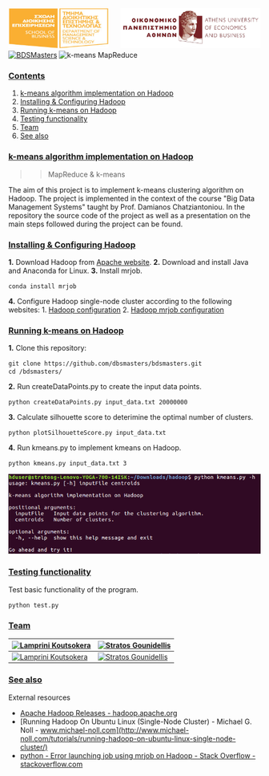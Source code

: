 <img src="../logos/logoAUEB.png" width="280" height="80" align="right"></img>
<img src="../logos/dmst.png" width="200" height="80" align="left"></img><br><br>
<br><br><br>
[![BDSMasters](https://img.shields.io/badge/codedby-bdsmasters-brightgreen.svg?style=flat-square)](https://github.com/dbsmasters)
![k-means MapReduce](https://img.shields.io/badge/kmeans-mapreduce-blue.svg?style=flat-square)

### <a id="contents" href="#contents">Contents</a>

1. [k-means algorithm implementation on Hadoop](#k-means-algorithm-impleme)
1. [Installing & Configuring Hadoop](#installing-configuring-ha)
1. [Running k-means on Hadoop](#running-k-means-on-hadoop)
1. [Testing functionality](#test-functionality)
1. [Team](#team)
1. [See also](#see-also)



### <a id="k-means-algorithm-impleme" href="#k-means-algorithm-impleme">k-means algorithm implementation on Hadoop</a>
> > MapReduce & k-means

The aim of this project is to implement k-means clustering algorithm on Hadoop. The project is implemented in the context of the course "Big Data Management Systems" taught by Prof. Damianos Chatziantoniou. In the repository the source code of the project as well as a presentation on the main steps followed during the project can be found. 

### <a id="installing-configuring-ha" href="#installing-configuring-ha">Installing & Configuring Hadoop</a>

**1.** Download Hadoop from [Apache website](http://hadoop.apache.org/releases.html#25+August%2C+2016%3A+Release+2.7.3+available).
**2.** Download and install Java and Anaconda for Linux.
**3.** Install mrjob.
```shell
conda install mrjob
```
**4.** Configure Hadoop single-node cluster according to the following websites:
    1. [Hadoop configuration](http://www.michael-noll.com/tutorials/running-hadoop-on-ubuntu-linux-single-node-cluster/)
    2. [Hadoop mrjob configuration](http://stackoverflow.com/questions/25358793/error-launching-job-using-mrjob-on-hadoop)
    
### <a id="running-k-means-on-hadoop" href="#running-k-means-on-hadoop">Running k-means on Hadoop</a>

**1.** Clone this repository:
```shell
git clone https://github.com/dbsmasters/bdsmasters.git
cd /bdsmasters/
```
**2.** Run createDataPoints.py to create the input data points.
```shell
python createDataPoints.py input_data.txt 20000000
```
**3.** Calculate silhouette score to deterimine the optimal number of clusters.
```shell
python plotSilhouetteScore.py input_data.txt
```
**4.** Run kmeans.py to implement kmeans on Hadoop.
```shell
python kmeans.py input_data.txt 3
```

![Run kmeans.py](images/kmeans_py.png)

### <a id="test-functionality" href="#test-functionality">Testing functionality</a>

Test basic functionality of the program.
```shell
python test.py
```

### <a id="team" href="#team">Team</a>
|[![Lamprini Koutsokera](https://s.gravatar.com/avatar/fbf0a9ea90d21fda02132701e8082bf2?s=144)](https://github.com/lamprini-koutsokera)|[![Stratos Gounidellis](https://s.gravatar.com/avatar/761a071e4bb22145269c5b33aab8249d?s=144)](https://github.com/stratos-gounidellis)|
|---|---|
|[![Lamprini Koutsokera](https://img.shields.io/badge/Lamprini-Koutsokera-brightgreen.svg?style=flat-square)](https://github.com/lamprini-koutsokera)|[![Stratos Gounidellis](https://img.shields.io/badge/Stratos-Gounidellis-blue.svg?style=flat-square)](https://github.com/stratos-gounidellis)|

### <a id="see-also" href="#see-also">See also</a>

External resources

* [Apache Hadoop Releases - hadoop.apache.org](http://hadoop.apache.org/releases.html)
* [Running Hadoop On Ubuntu Linux (Single-Node Cluster) - Michael G. Noll - www.michael-noll.com](http://www.michael-noll.com/tutorials/running-hadoop-on-ubuntu-linux-single-node-cluster/)
* [python - Error launching job using mrjob on Hadoop - Stack Overflow - stackoverflow.com](http://stackoverflow.com/questions/25358793/error-launching-job-using-mrjob-on-hadoop)
